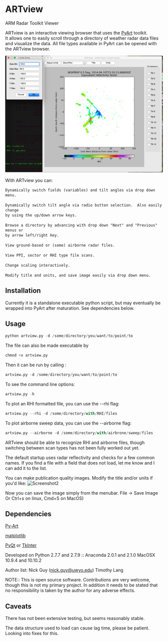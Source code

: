 ARTview
=======

ARM Radar Toolkit Viewer

ARTview is an interactive viewing browser that uses the [PyArt](https://github.com/ARM-DOE/pyart) toolkit.  
It allows one to easily scroll through a directory of weather radar data files 
and visualize the data.  All file types available in PyArt can be opened with
the ARTview browser.

![Screenshot](https://github.com/nguy/artview/blob/master/ARTView_Screenshot.png)

With ARTview you can:

	Dynamically switch fields (variables) and tilt angles via drop down menu.
    
    Dynamically switch tilt angle via radio button selection.  Also easily change 
    by using the up/down arrow keys.
    
    Browse a directory by advancing with drop down "Next" and "Previous" menus or 
    by arrow left/right key.
    
    View ground-based or (some) airborne radar files.
    
    View PPI, sector or RHI type file scans.
    
    Change scaling interactively.
    
    Modify title and units, and save image easily via drop down menu.
    
  
## Installation
Currently it is a standalone executable python script, but may eventually be wrapped into PyArt after maturation.
See dependencies below.

## Usage

```python
python artview.py -d /some/directory/you/want/to/point/to
```

The file can also be made executable by
```python
chmod +x artview.py
```

Then it can be run by calling :
```python
artview.py -d /some/directory/you/want/to/point/to
```

To see the command line options:
```python
artview.py -h
```

To plot an RHI formatted file, you can use the --rhi flag:
```python
artview.py --rhi -d /some/directory/with/RHI/files
```

To plot airborne sweep data, you can use the --airborne flag:
```python
artview.py --airborne -d /some/directory/with/airbrone/sweep/files
```

ARTview should be able to recognize RHI and airborne files, though switching 
between scan types has not been fully worked out yet.

The default startup uses radar reflectivity and checks for a few common names.
If you find a file with a field that does not load, let me know and I can add it
to the list.

You can make publication quality images.
Modify the title and/or units if you'd like:
![Screenshot2](https://github.com/nguy/artview/blob/master/ARTView_Screenshot_title_unit.png)

Now you can save the image simply from the menubar.  File -> Save Image 
Or Ctrl+s on linux, Cmd+S on MacOS)

## Dependencies
[Py-Art](https://github.com/ARM-DOE/pyart)

[matplotlib](http://matplotlib.org)

[PyQt](http://www.riverbankcomputing.co.uk/software/pyqt/intro) or [TkInter](https://wiki.python.org/moin/TkInter) 

Developed on Python 2.7.7 and 2.7.9 :: Anaconda 2.0.1 and 2.1.0
MacOSX 10.9.4 and 10.10.2

Author list: 
Nick Guy (nick.guy@uwyo.edu)
Timothy Lang 

NOTE:: This is open source software.  Contributions are very welcome, though this is not my primary project.  In addition it needs to be stated that no responsibility is taken by the author for any adverse effects.

## Caveats
There has not been extensive testing, but seems reasonably stable.

The data structure used to load can cause lag time, please be patient.  Looking into fixes for this.


